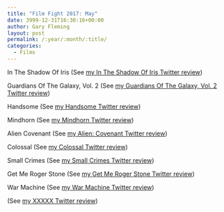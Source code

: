 ```yaml
---
title: "Film Fight 2017: May"
date: 3999-12-31T16:30:16+00:00
author: Gary Fleming
layout: post
permalink: /:year/:month/:title/
categories:
  - Films
---
```


In The Shadow Of Iris (See [my In The Shadow Of Iris Twitter review](https://twitter.com/garyfleming/status/859516985838882817))

Guardians Of The Galaxy, Vol. 2 (See [my Guardians Of The Galaxy, Vol. 2 Twitter review](https://twitter.com/garyfleming/status/861562477150130176))

Handsome (See [my Handsome Twitter review](https://twitter.com/garyfleming/status/861563128949215232))

Mindhorn (See [my Mindhorn Twitter review](https://twitter.com/garyfleming/status/863334047736528900))


Alien Covenant (See [my Alien: Covenant Twitter review](https://twitter.com/garyfleming/status/865897155181064193))

Colossal (See [my Colossal Twitter review](https://twitter.com/garyfleming/status/867084714590564353))

Small Crimes (See [my Small Crimes Twitter review](https://twitter.com/garyfleming/status/869606648108769280))

Get Me Roger Stone (See [my Get Me Roger Stone Twitter review](https://twitter.com/garyfleming/status/869606951298244610))

War Machine (See [my War Machine Twitter review](https://twitter.com/garyfleming/status/869607922812293121))

(See [my XXXXX Twitter review]())
